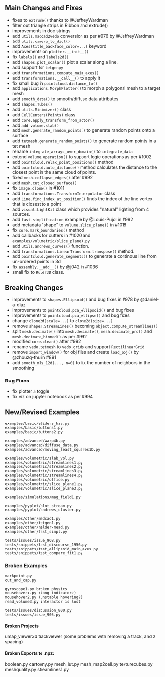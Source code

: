 
## Main Changes and Fixes

- fixes to `extrude()` thanks to @JeffreyWardman
- filter out triangle strips in Ribbon and extrude()
- improvements in doc strings
- add `utils.madcad2vedo` conversion as per #976 by @JeffreyWardman
- add `utils.camera_to_dict()`
- add `Axes(title_backface_color=...)` keyword
- improvements on `plotter.__init__()`
- fix `labels()` and `labels2d()`
- add `shapes.plot_scalar()` plot a scalar along a line.
- add support for `tetgenpy`
- add `transformations.compute_main_axes()`
- add `transformations.__call__()` to apply it
- fix small bug in `pointcloud.distance_to()`
- add `applications.MorphPlotter()` to morph a polygonal mesh to a target mesh
- add `smooth_data()` to smooth/diffuse data attributes
- add `shapes.Tubes()`
- add `utils.Minimizer()` class
- add `CellCenters(Points)` class
- add `core.apply_transform_from_actor()`
- add `add volume.slab()`
- add `mesh.generate_random_points()` to generate random points onto a surface
- add `tetmesh.generate_random_points()` to generate random points in a tet mesh
- rename `integrate_arrays_over_domain()` to `integrate_data`
- extend `volume.operation()` to support logic operations as per #1002
- add `pointcloud.relax_point_positions()` method
- add `pointcloud.auto_distance()` method calculates the distance to the closest point in the same cloud of points.
- fixed `mesh.collapse_edges()` after #992
- add `mesh.cut_closed_surface()`
- fix `image.clone()` in #1011
- add `transformations.TransformInterpolator` class
- add `Line.find_index_at_position()` finds the index of the line vertex that is closest to a point
- add `visual.LightKit` class which provides "natural" lighting from 4 sources.
- add `fast-simplification` example by @Louis-Pujol in #992
- add metadata "shape" to `volume.slice_plane()` in #1018
- fix `core.mark_boundaries()` method
- add callbacks for cutters in #1020 and `examples/volumetric/slice_plane3.py`
- add `utils.andrews_curves()` function.
- add `transformations.LinearTransform.transpose()` method.
- add `pointcloud.generate_segments()` to generate a continous line from un-ordered points in 3d
- fix `assembly.__add__()` by @j042 in #1036
- small fix to `Ruler3D` class.


## Breaking Changes

- improvements to `shapes.Ellipsoid()` and bug fixes in #978 by @daniel-a-diaz
- improvements to `pointcloud.pca_ellipsoid()` and bug fixes
- improvements to `pointcloud.pca_ellipse()` and bug fixes
- change `clone2d(scale=...)` to `clone2d(size=...)`
- remove `shapes.StreamLines()` becoming `object.compute_streamlines()`
- split `mesh.decimate()` into `mesh.decimate()`, `mesh.decimate_pro()` and `mesh.decimate_binned()` as per #992
- modified `core.clean()` after #992
- rename `vedo.tetmesh` to `vedo.grids` and support `RectilinearGrid`
- remove `import_window()` for obj files and create `load_obj()` by @zhouzq-thu in #891
- add `smooth_mls_12d(..., n=0)` to fix the number of neighbors in the smoothing


### Bug Fixes
- fix plotter `a` toggle
- fix viz on jupyter notebook as per #994


## New/Revised Examples
```
examples/basic/sliders_hsv.py
examples/basic/buttons1.py
examples/basic/buttons2.py

examples/advanced/warp4b.py
examples/advanced/diffuse_data.py
examples/advanced/moving_least_squares1D.py

examples/volumetric/slab_vol.py
examples/volumetric/streamlines1.py
examples/volumetric/streamlines2.py
examples/volumetric/streamlines3.py
examples/volumetric/streamlines4.py
examples/volumetric/office.py
examples/volumetric/slice_plane1.py
examples/volumetric/slice_plane3.py

examples/simulations/mag_field1.py

examples/pyplot/plot_stream.py
examples/pyplot/andrews_cluster.py

examples/other/madcad1.py
examples/other/tetgen1.py
examples/other/nelder-mead.py
examples/other/fast_simpl.py

tests/issues/issue_968.py
tests/snippets/test_discourse_1956.py
tests/snippets/test_ellipsoid_main_axes.py
tests/snippets/test_compare_fit1.py
```

### Broken Examples
```
markpoint.py
cut_and_cap.py

gyroscope1.py broken physics
mousehover1.py (long indicator?)
mousehover2.py (unstable hovering?)
read_volume3.py interactor is lost

tests/issues/discussion_800.py
tests/issues/issue_905.py
```

#### Broken Projects
umap_viewer3d
trackviewer (some problems with removing a track, and z spacing)

#### Broken Exports to .npz:
boolean.py
cartoony.py
mesh_lut.py
mesh_map2cell.py
texturecubes.py
meshquality.py
streamlines1.py


